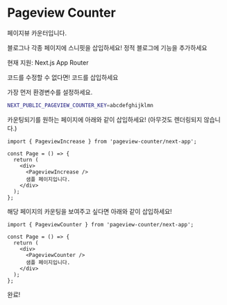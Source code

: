 # Pageview Counter

페이지뷰 카운터입니다.

블로그나 각종 페이지에 스니핏을 삽입하세요! 정적 블로그에 기능을 추가하세요

현재 지원: Next.js App Router

코드를 수정할 수 없다면! 코드를 삽입하세요

가장 먼저 환경변수를 설정하세요.

```bash
NEXT_PUBLIC_PAGEVIEW_COUNTER_KEY=abcdefghijklmn
```

카운팅되기를 원하는 페이지에 아래와 같이 삽입하세요! (아무것도 렌더링되지 않습니다.)

```tsx
import { PageviewIncrease } from 'pageview-counter/next-app';

const Page = () => {
  return (
    <div>
      <PageviewIncrease />
      샘플 페이지입니다.
    </div>
  );
};
```

해당 페이지의 카운팅을 보여주고 싶다면 아래와 같이 삽입하세요!

```tsx
import { PageviewCounter } from 'pageview-counter/next-app';

const Page = () => {
  return (
    <div>
      <PageviewCounter />
      샘플 페이지입니다.
    </div>
  );
};
```

완료!